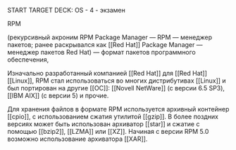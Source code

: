 START
TARGET DECK: OS - 4 - экзамен

RPM  

(рекурсивный акроним RPM Package Manager — RPM — менеджер пакетов; 
ранее раскрывался как [[Red Hat]] Package Manager — менеджер пакетов Red Hat) — формат пакетов программного обеспечения, 



Изначально разработанный компанией [[Red Hat]] для [[Red Hat]] [[Linux]], RPM стал использоваться во многих дистрибутивах [[Linux]] и был портирован на другие [[ОС]]: [[Novell NetWare]] (с версии 6.5 SP3), [[IBM AIX]] (с версии 5) и прочие.

Для хранения файлов в формате RPM используется архивный контейнер [[cpio]], с использованием сжатия утилитой [[gzip]]. В более поздних версиях может быть использован архиватор [[star]] и сжатие с помощью [[bzip2]], [[LZMA]] или [[XZ]]. Начиная с версии RPM 5.0 возможно использование архиватора [[XAR]].